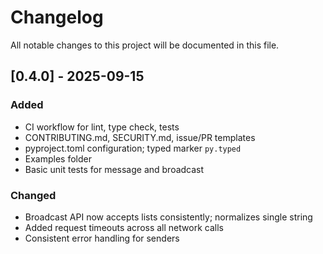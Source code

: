 # Changelog

All notable changes to this project will be documented in this file.

## [0.4.0] - 2025-09-15
### Added
- CI workflow for lint, type check, tests
- CONTRIBUTING.md, SECURITY.md, issue/PR templates
- pyproject.toml configuration; typed marker `py.typed`
- Examples folder
- Basic unit tests for message and broadcast

### Changed
- Broadcast API now accepts lists consistently; normalizes single string
- Added request timeouts across all network calls
- Consistent error handling for senders

